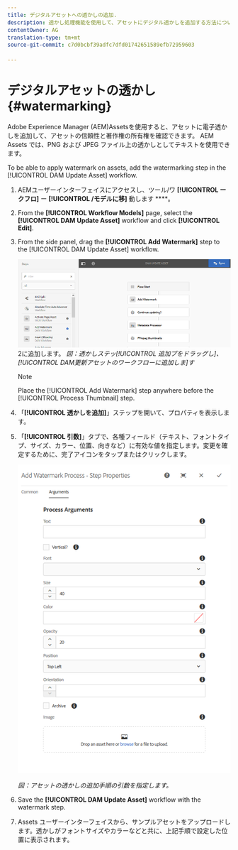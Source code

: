 ```yaml
---
title: デジタルアセットへの透かしの追加.
description: 透かし処理機能を使用して、アセットにデジタル透かしを追加する方法について説明します。
contentOwner: AG
translation-type: tm+mt
source-git-commit: c7d0bcbf39adfc7dfd01742651589efb72959603

---
```



# デジタルアセットの透かし {#watermarking}

Adobe Experience Manager (AEM)Assetsを使用すると、アセットに電子透かしを追加して、アセットの信頼性と著作権の所有権を確認できます。 AEM Assets では、PNG および JPEG ファイル上の透かしとしてテキストを使用できます。

To be able to apply watermark on assets, add the watermarking step in the [!UICONTROL DAM Update Asset] workflow.

1. AEMユーザーインターフェイスにアクセスし、ツール/ワ **[!UICONTROL ークフロ]** ー **[!UICONTROL /モデルに移]** 動します ****。
1. From the **[!UICONTROL Workflow Models]** page, select the **[!UICONTROL DAM Update Asset]** workflow and click **[!UICONTROL Edit]**.

1. From the side panel, drag the **[!UICONTROL Add Watermark]** step to the [!UICONTROL DAM Update Asset] workflow.

   ![透かしステ [!UICONTROL 追加ップをドラッグし] 、 [!UICONTROL DAM更新アセットのワークフロー]](assets/add_watermark_step_aem_assets.png)2に追加します。
   *図：透かしステッ[!UICONTROL 追加プをドラッグし]、[!UICONTROL DAM更新アセットのワークフローに追加しま]す*

   >[!NOTE]
   >
   >Place the [!UICONTROL Add Watermark] step anywhere before the [!UICONTROL Process Thumbnail] step.

1. 「**[!UICONTROL 透かしを追加]**」ステップを開いて、プロパティを表示します。
1. 「**[!UICONTROL 引数]**」タブで、各種フィールド（テキスト、フォントタイプ、サイズ、カラー、位置、向きなど）に有効な値を指定します。変更を確定するために、完了アイコンをタップまたはクリックします。

   ![Assets における「透かしを追加」ステップの引数の指定](assets/arguments_add_watermark_aem_assets.png)

   *図：アセットの透かしの追加手順の引数を指定します。*

1. Save the **[!UICONTROL DAM Update Asset]** workflow with the watermark step.
1. Assets ユーザーインターフェイスから、サンプルアセットをアップロードします。透かしがフォントサイズやカラーなどと共に、上記手順で設定した位置に表示されます。
